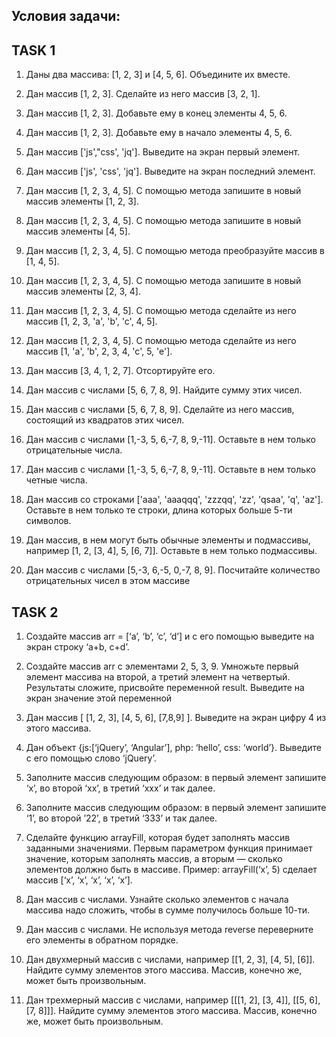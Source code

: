 ## Условия задачи:
## TASK 1
1. Даны два массива: [1, 2, 3] и [4, 5, 6]. Объедините их вместе.

2. Дан массив [1, 2, 3]. Сделайте из него массив [3, 2, 1].

3. Дан массив [1, 2, 3]. Добавьте ему в конец элементы 4, 5, 6.

4. Дан массив [1, 2, 3]. Добавьте ему в начало элементы 4, 5, 6.

5. Дан массив ['js',"css', 'jq']. Выведите на экран первый элемент.

6. Дан массив ['js', 'css', 'jq']. Выведите на экран последний элемент.

7. Дан массив [1, 2, 3, 4, 5]. С помощью метода запишите в новый массив элементы [1, 2, 3].

8. Дан массив [1, 2, 3, 4, 5]. С помощью метода запишите в новый массив элементы [4, 5].

9. Дан массив [1, 2, 3, 4, 5]. С помощью метода преобразуйте массив в [1, 4, 5].

10. Дан массив [1, 2, 3, 4, 5]. С помощью метода запишите в новый массив элементы [2, 3, 4].

11. Дан массив [1, 2, 3, 4, 5]. С помощью метода сделайте из него массив [1, 2, 3, 'a', 'b', 'c', 4, 5].

12. Дан массив [1, 2, 3, 4, 5]. С помощью метода сделайте из него массив [1, 'a', 'b', 2, 3, 4, 'c', 5, 'e'].

13. Дан массив [3, 4, 1, 2, 7]. Отсортируйте его.

14. Дан массив с числами [5, 6, 7, 8, 9]. Найдите сумму этих чисел.

15. Дан массив с числами [5, 6, 7, 8, 9]. Сделайте из него массив, состоящий из квадратов этих чисел.

16. Дан массив с числами [1,-3, 5, 6,-7, 8, 9,-11]. Оставьте в нем только отрицательные числа.

17. Дан массив с числами [1,-3, 5, 6,-7, 8, 9,-11]. Оставьте в нем только четные числа.

18. Дан массив со строками ['aaa', 'aaaqqq', 'zzzqq', 'zz', 'qsaa', 'q', 'az']. Оставьте в нем только те строки, длина которых больше 5-ти символов.

19. Дан массив, в нем могут быть обычные элементы и подмассивы, например [1, 2, [3, 4], 5, [6, 7]]. Оставьте в нем только подмассивы.

20. Дан массив с числами [5,-3, 6,-5, 0,-7, 8, 9]. Посчитайте количество отрицательных чисел в этом массиве


## TASK 2

1. Создайте массив arr = [‘a’, ‘b’, ‘c’, ‘d’] и с его помощью выведите на экран строку ‘a+b, c+d’.

2. Создайте массив arr с элементами 2, 5, 3, 9. Умножьте первый элемент массива на второй, а третий элемент на четвертый. Результаты сложите, присвойте переменной result. Выведите на экран значение этой переменной

3. Дан массив [ [1, 2, 3], [4, 5, 6], [7,8,9] ]. Выведите на экран цифру 4 из этого массива.

4. Дан объект {js:[‘jQuery’, ‘Angular’], php: ‘hello’, css: ‘world’}. Выведите с его помощью слово ‘jQuery’.

5. Заполните массив следующим образом: в первый элемент запишите ‘x’, во второй ‘xx’, в третий ‘xxx’ и так далее.

6. Заполните массив следующим образом: в первый элемент запишите ‘1’, во второй ’22’, в третий ‘333’ и так далее.

7. Сделайте функцию arrayFill, которая будет заполнять массив заданными значениями. Первым параметром функция принимает значение, которым заполнять массив, а вторым — сколько элементов должно быть в массиве. Пример: arrayFill(‘x’, 5) сделает массив [‘x’, ‘x’, ‘x’, ‘x’, ‘x’].

8. Дан массив с числами. Узнайте сколько элементов с начала массива надо сложить, чтобы в сумме получилось больше 10-ти.

9. Дан массив с числами. Не используя метода reverse переверните его элементы в обратном порядке.

10. Дан двухмерный массив с числами, например [[1, 2, 3], [4, 5], [6]]. Найдите сумму элементов этого массива. Массив, конечно же, может быть произвольным.

11. Дан трехмерный массив с числами, например [[[1, 2], [3, 4]], [[5, 6], [7, 8]]]. Найдите сумму элементов этого массива. Массив, конечно же, может быть произвольным. 